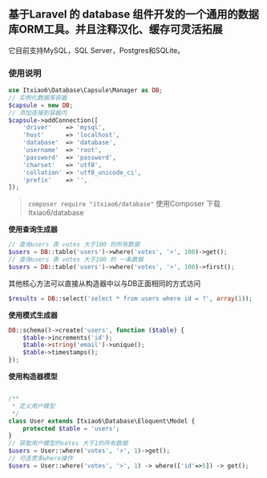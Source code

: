 ## 基于Laravel 的 database 组件开发的一个通用的数据库ORM工具。并且注释汉化、缓存可灵活拓展
它目前支持MySQL，SQL Server，Postgres和SQLite。
### 使用说明

```PHP
use Itxiao6\Database\Capsule\Manager as DB;
// 实例化数据库容器
$capsule = new DB;
// 添加连接到容器内
$capsule->addConnection([
    'driver'    => 'mysql',
    'host'      => 'localhost',
    'database'  => 'database',
    'username'  => 'root',
    'password'  => 'password',
    'charset'   => 'utf8',
    'collation' => 'utf8_unicode_ci',
    'prefix'    => '',
]);

```

> `composer require "itxiao6/database"` 使用Composer 下载 Itxiao6/database


**使用查询生成器**

```PHP
// 查询users 表 votes 大于100 的所有数据
$users = DB::table('users')->where('votes', '>', 100)->get();
// 查询users 表 votes 大于100 的 一条数据
$users = DB::table('users')->where('votes', '>', 100)->first();
```
其他核心方法可以直接从构造器中以与DB正面相同的方式访问
```PHP
$results = DB::select('select * from users where id = ?', array(1));
```

**使用模式生成器**

```PHP
DB::schema()->create('users', function ($table) {
    $table->increments('id');
    $table->string('email')->unique();
    $table->timestamps();
});
```

**使用构造器模型**

```PHP

/**
 * 定义用户模型
 */
class User extends Itxiao6\Database\Eloquent\Model {
    protected $table = 'users';
}
// 获取用户模型的votes 大于1的所有数据
$users = User::where('votes', '>', 1)->get();
// 可连贯多where操作
$users = User::where('votes', '>', 1) -> where(['id'=>5]) -> get();
```